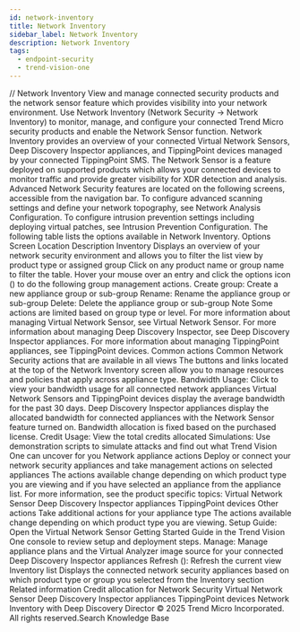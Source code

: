 ```yaml
---
id: network-inventory
title: Network Inventory
sidebar_label: Network Inventory
description: Network Inventory
tags:
  - endpoint-security
  - trend-vision-one
---
```


/*<![CDATA[*/ $('#title').html($('meta[name=map-description]').attr('content')); /*]]>*/ Network Inventory View and manage connected security products and the network sensor feature which provides visibility into your network environment. Use Network Inventory (Network Security → Network Inventory) to monitor, manage, and configure your connected Trend Micro security products and enable the Network Sensor function. Network Inventory provides an overview of your connected Virtual Network Sensors, Deep Discovery Inspector appliances, and TippingPoint devices managed by your connected TippingPoint SMS. The Network Sensor is a feature deployed on supported products which allows your connected devices to monitor traffic and provide greater visibility for XDR detection and analysis. Advanced Network Security features are located on the following screens, accessible from the navigation bar. To configure advanced scanning settings and define your network topography, see Network Analysis Configuration. To configure intrusion prevention settings including deploying virtual patches, see Intrusion Prevention Configuration. The following table lists the options available in Network Inventory. Options Screen Location Description Inventory Displays an overview of your network security environment and allows you to filter the list view by product type or assigned group Click on any product name or group name to filter the table. Hover your mouse over an entry and click the options icon () to do the following group management actions. Create group: Create a new appliance group or sub-group Rename: Rename the appliance group or sub-group Delete: Delete the appliance group or sub-group Note Some actions are limited based on group type or level. For more information about managing Virtual Network Sensor, see Virtual Network Sensor. For more information about managing Deep Discovery Inspector, see Deep Discovery Inspector appliances. For more information about managing TippingPoint appliances, see TippingPoint devices. Common actions Common Network Security actions that are available in all views The buttons and links located at the top of the Network Inventory screen allow you to manage resources and policies that apply across appliance type. Bandwidth Usage: Click to view your bandwidth usage for all connected network appliances Virtual Network Sensors and TippingPoint devices display the average bandwidth for the past 30 days. Deep Discovery Inspector appliances display the allocated bandwidth for connected appliances with the Network Sensor feature turned on. Bandwidth allocation is fixed based on the purchased license. Credit Usage: View the total credits allocated Simulations: Use demonstration scripts to simulate attacks and find out what Trend Vision One can uncover for you Network appliance actions Deploy or connect your network security appliances and take management actions on selected appliances The actions available change depending on which product type you are viewing and if you have selected an appliance from the appliance list. For more information, see the product specific topics: Virtual Network Sensor Deep Discovery Inspector appliances TippingPoint devices Other actions Take additional actions for your appliance type The actions available change depending on which product type you are viewing. Setup Guide: Open the Virtual Network Sensor Getting Started Guide in the Trend Vision One console to review setup and deployment steps. Manage: Manage appliance plans and the Virtual Analyzer image source for your connected Deep Discovery Inspector appliances Refresh (): Refresh the current view Inventory list Displays the connected network security appliances based on which product type or group you selected from the Inventory section Related information Credit allocation for Network Security Virtual Network Sensor Deep Discovery Inspector appliances TippingPoint devices Network Inventory with Deep Discovery Director © 2025 Trend Micro Incorporated. All rights reserved.Search Knowledge Base